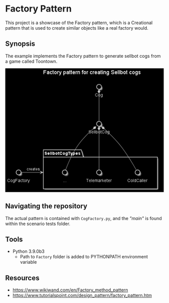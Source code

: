 # Factory Pattern
This project is a showcase of the Factory pattern, which is a Creational pattern that is used to create similar objects like a real factory would.

## Synopsis
The example implements the Factory pattern to generate sellbot cogs from a game called Toontown.

![Sellbot Cog Factory Diagram](SellbotCogFactory.png)

## Navigating the repository
The actual pattern is contained with `CogFactory.py`, and the _"main"_ is found within the scenario tests folder.

## Tools
* Python 3.9.0b3
  * Path to `Factory` folder is added to PYTHONPATH environment variable

## Resources
* https://www.wikiwand.com/en/Factory_method_pattern
* https://www.tutorialspoint.com/design_pattern/factory_pattern.htm

